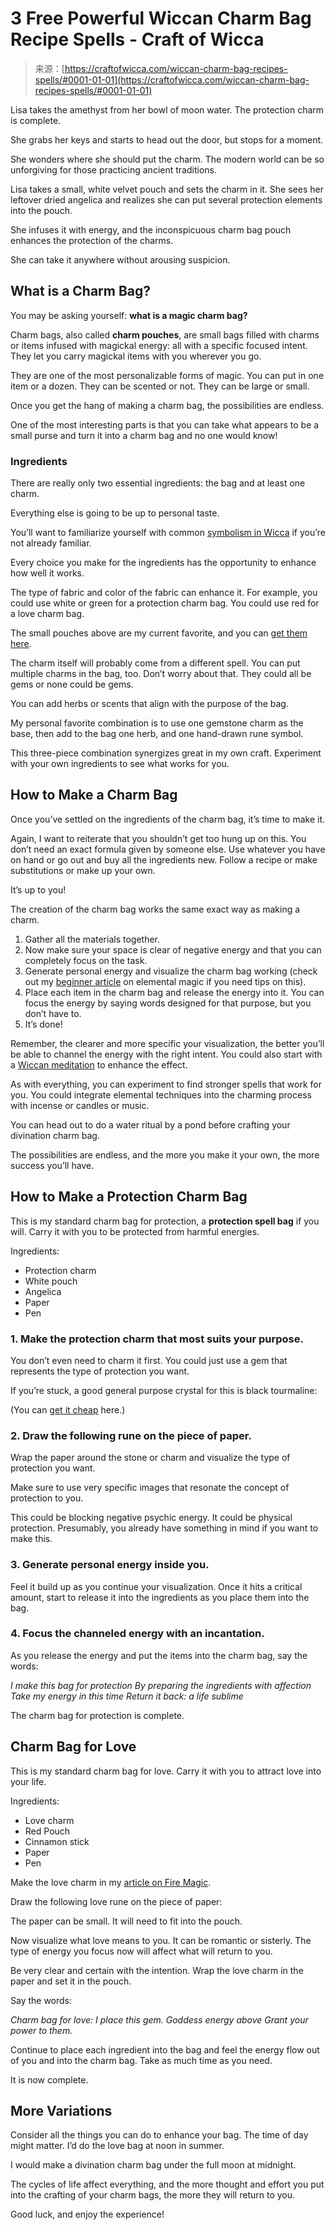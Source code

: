 <!--yml
category: 未分类
date: 2024-06-12 18:09:46
-->

# 3 Free Powerful Wiccan Charm Bag Recipe Spells - Craft of Wicca

> 来源：[https://craftofwicca.com/wiccan-charm-bag-recipes-spells/#0001-01-01](https://craftofwicca.com/wiccan-charm-bag-recipes-spells/#0001-01-01)

Lisa takes the amethyst from her bowl of moon water. The protection charm is complete.

 She grabs her keys and starts to head out the door, but stops for a moment.

 She wonders where she should put the charm. The modern world can be so unforgiving for those practicing ancient traditions.

 Lisa takes a small, white velvet pouch and sets the charm in it. She sees her leftover dried angelica and realizes she can put several protection elements into the pouch.

 She infuses it with energy, and the inconspicuous charm bag pouch enhances the protection of the charms.

She can take it anywhere without arousing suspicion.

 ## What is a Charm Bag?

You may be asking yourself: **what is a magic charm bag?**

Charm bags, also called **charm pouches**, are small bags filled with charms or items infused with magickal energy: all with a specific focused intent. They let you carry magickal items with you wherever you go.

 They are one of the most personalizable forms of magic. You can put in one item or a dozen. They can be scented or not. They can be large or small.

 Once you get the hang of making a charm bag, the possibilities are endless.

One of the most interesting parts is that you can take what appears to be a small purse and turn it into a charm bag and no one would know!

### Ingredients

There are really only two essential ingredients: the bag and at least one charm.

 Everything else is going to be up to personal taste.

You’ll want to familiarize yourself with common [symbolism in Wicca](https://craftofwicca.com/wiccan-symbols-and-meanings-general-and-specific/) if you’re not already familiar.

Every choice you make for the ingredients has the opportunity to enhance how well it works.

 The type of fabric and color of the fabric can enhance it. For example, you could use white or green for a protection charm bag. You could use red for a love charm bag.

The small pouches above are my current favorite, and you can [get them here](https://amzn.to/2HZfQJR).

 The charm itself will probably come from a different spell. You can put multiple charms in the bag, too. Don’t worry about that. They could all be gems or none could be gems.

 You can add herbs or scents that align with the purpose of the bag.

 My personal favorite combination is to use one gemstone charm as the base, then add to the bag one herb, and one hand-drawn rune symbol.

This three-piece combination synergizes great in my own craft. Experiment with your own ingredients to see what works for you.

 ## How to Make a Charm Bag

Once you’ve settled on the ingredients of the charm bag, it’s time to make it.

Again, I want to reiterate that you shouldn’t get too hung up on this. You don’t need an exact formula given by someone else. Use whatever you have on hand or go out and buy all the ingredients new. Follow a recipe or make substitutions or make up your own.

It’s up to you!

 The creation of the charm bag works the same exact way as making a charm.

 1.  Gather all the materials together.
2.  Now make sure your space is clear of negative energy and that you can completely focus on the task.
3.  Generate personal energy and visualize the charm bag working (check out my [beginner article](https://craftofwicca.com/elemental-magic-for-beginners/) on elemental magic if you need tips on this).
4.  Place each item in the charm bag and release the energy into it. You can focus the energy by saying words designed for that purpose, but you don’t have to.
5.  It’s done!

Remember, <g class="gr_ gr_9 gr-alert gr_spell gr_inline_cards gr_run_anim ContextualSpelling ins-del multiReplace" id="9" data-gr-id="9">the</g> clearer and more specific your visualization, the better you’ll be able to channel the energy with the right intent. You could also start with a [Wiccan meditation](https://craftofwicca.com/how-to-start-a-daily-wiccan-meditation/) to enhance the effect.

 As with everything, you can experiment to find stronger spells that work for you. You could integrate elemental techniques into the charming process with incense or candles or music.

You can head out to do a water ritual by a pond before crafting your divination charm bag.

 The possibilities are endless, and the more you make it your own, the more success you’ll have.

 ## How to Make a Protection Charm Bag

This is my standard charm bag for protection, a **protection spell bag** if you will. Carry it with you to be protected from harmful energies.

 Ingredients:

 *   Protection charm
*   White pouch
*   Angelica
*   Paper
*   Pen

### 1\. Make the protection charm that most suits your purpose.

You don’t even need to charm it first. You could just use a gem that represents the type of protection you want.

 If you’re stuck, a good general purpose crystal for this is black tourmaline:

(You can [get it cheap](https://amzn.to/2I1ILNn) here.)

### 2\. Draw the following rune on the piece of paper.

Wrap the paper around the stone or charm and visualize the type of protection you want.

 Make sure to use very specific images that resonate the concept of protection to you.

This could be blocking negative psychic energy. It could be physical protection. Presumably, you already have something in mind if you want to make this.

 ### 3\. Generate personal energy inside you.

Feel it build up as you continue your visualization. Once it hits a critical amount, start to release it into the ingredients as you place them into the bag.

 ### 4\. Focus the channeled energy with an incantation.

As you release the energy and put the items into the charm bag, say the words:

*I make this bag for protection
By preparing the ingredients with affection
Take my energy <g class="gr_ gr_6 gr-alert gr_gramm gr_inline_cards gr_run_anim Grammar multiReplace" id="6" data-gr-id="6">in</g> this time
Return it back: a life sublime*

The charm bag for protection is complete.

 ## Charm Bag for Love

This is my standard charm bag for love. Carry it with you to attract love into your life.

Ingredients:

*   Love charm
*   Red Pouch
*   Cinnamon stick
*   Paper
*   Pen

Make the love charm in my [article on Fire Magic](https://craftofwicca.com/fire-spells-elemental-magic/).

 Draw the following love rune on the piece of paper:

 The paper can be small. It will need to fit into the pouch.

Now visualize what love means to you. It can be romantic or sisterly. The type of energy you focus now will affect what will return to you.

Be very clear and certain with the intention. Wrap the love charm in the paper and set it in the pouch.

 Say the words:

 *Charm bag for love:
I place this gem.
Goddess energy above
Grant your power to them.*

Continue to place each ingredient into the bag and feel the energy flow out of you and into the charm bag. Take as much time as you need.

 It is now complete.

## More Variations

Consider all the things you can do to enhance your bag. The time of day might matter. I’d do the love bag <g class="gr_ gr_14 gr-alert gr_spell gr_inline_cards gr_run_anim ContextualSpelling ins-del multiReplace" id="14" data-gr-id="14">at</g> noon in summer.

I would make a divination charm bag under the full moon at midnight.

 The cycles of life affect everything, and the more thought and effort you put into the crafting of your charm bags, the more they will return to you.

Good luck, and enjoy the experience!